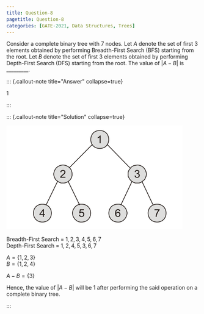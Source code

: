 ```yaml
---
title: Question-8
pagetitle: Question-8
categories: [GATE-2021, Data Structures, Trees]
---
```


Consider a complete binary tree with 7 nodes. Let $A$ denote the set of first 3 elements obtained by performing Breadth-First Search (BFS) starting from the root. Let $B$ denote the set of first 3 elements obtained by performing Depth-First Search (DFS) starting from the root. The value of $|A - B|$ is _________.



::: {.callout-note title="Answer" collapse=true}

$1$

:::



::: {.callout-note title="Solution" collapse=true}

![Binary Tree](./bin_tree.png)

Breadth-First Search = $1,2,3,4,5,6,7$  
Depth-First Search = $1,2,4,5,3,6,7$  

$A = \{1, 2, 3\}$  
$B = \{1, 2, 4\}$  

$A - B = \{3\}$  

Hence, the value of $|A - B|$ will be $1$ after performing the said operation on a complete binary tree.

:::
